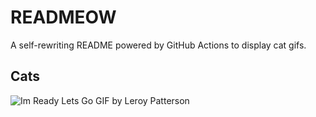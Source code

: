 # READMEOW

A self-rewriting README powered by GitHub Actions to display cat gifs.

## Cats

![Im Ready Lets Go GIF by Leroy Patterson](https://media3.giphy.com/media/CjmvTCZf2U3p09Cn0h/200.gif?cid=9acd02datp1elv2agykbucgji2aec0ei3b3ytl4lqh80a8xl&ep=v1_gifs_search&rid=200.gif&ct=g)
